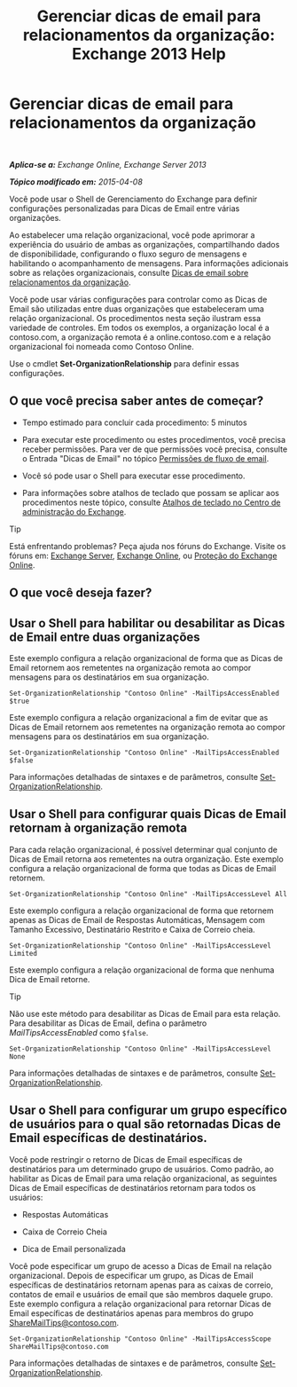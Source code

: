 ﻿---
title: 'Gerenciar dicas de email para relacionamentos da organização: Exchange 2013 Help'
TOCTitle: Gerenciar dicas de email para relacionamentos da organização
ms:assetid: 6e6b48ef-c41c-47ad-8063-66901765c2a5
ms:mtpsurl: https://technet.microsoft.com/pt-br/library/JJ649324(v=EXCHG.150)
ms:contentKeyID: 50485788
ms.date: 05/22/2018
mtps_version: v=EXCHG.150
ms.translationtype: MT
---

# Gerenciar dicas de email para relacionamentos da organização

 

_**Aplica-se a:** Exchange Online, Exchange Server 2013_

_**Tópico modificado em:** 2015-04-08_

Você pode usar o Shell de Gerenciamento do Exchange para definir configurações personalizadas para Dicas de Email entre várias organizações.

Ao estabelecer uma relação organizacional, você pode aprimorar a experiência do usuário de ambas as organizações, compartilhando dados de disponibilidade, configurando o fluxo seguro de mensagens e habilitando o acompanhamento de mensagens. Para informações adicionais sobre as relações organizacionais, consulte [Dicas de email sobre relacionamentos da organização](mailtips-over-organization-relationships-exchange-2013-help.md).

Você pode usar várias configurações para controlar como as Dicas de Email são utilizadas entre duas organizações que estabeleceram uma relação organizacional. Os procedimentos nesta seção ilustram essa variedade de controles. Em todos os exemplos, a organização local é a contoso.com, a organização remota é a online.contoso.com e a relação organizacional foi nomeada como Contoso Online.

Use o cmdlet **Set-OrganizationRelationship** para definir essas configurações.

## O que você precisa saber antes de começar?

  - Tempo estimado para concluir cada procedimento: 5 minutos

  - Para executar este procedimento ou estes procedimentos, você precisa receber permissões. Para ver de que permissões você precisa, consulte o Entrada "Dicas de Email" no tópico [Permissões de fluxo de email](mail-flow-permissions-exchange-2013-help.md).

  - Você só pode usar o Shell para executar esse procedimento.

  - Para informações sobre atalhos de teclado que possam se aplicar aos procedimentos neste tópico, consulte [Atalhos de teclado no Centro de administração do Exchange](keyboard-shortcuts-in-the-exchange-admin-center-exchange-online-protection-help.md).


> [!TIP]
> Está enfrentando problemas? Peça ajuda nos fóruns do Exchange. Visite os fóruns em: <A href="https://go.microsoft.com/fwlink/p/?linkid=60612">Exchange Server</A>, <A href="https://go.microsoft.com/fwlink/p/?linkid=267542">Exchange Online</A>, ou <A href="https://go.microsoft.com/fwlink/p/?linkid=285351">Proteção do Exchange Online</A>.



## O que você deseja fazer?

## Usar o Shell para habilitar ou desabilitar as Dicas de Email entre duas organizações

Este exemplo configura a relação organizacional de forma que as Dicas de Email retornem aos remetentes na organização remota ao compor mensagens para os destinatários em sua organização.

    Set-OrganizationRelationship "Contoso Online" -MailTipsAccessEnabled $true

Este exemplo configura a relação organizacional a fim de evitar que as Dicas de Email retornem aos remetentes na organização remota ao compor mensagens para os destinatários em sua organização.

    Set-OrganizationRelationship "Contoso Online" -MailTipsAccessEnabled $false

Para informações detalhadas de sintaxes e de parâmetros, consulte [Set-OrganizationRelationship](https://technet.microsoft.com/pt-br/library/ee332326\(v=exchg.150\)).

## Usar o Shell para configurar quais Dicas de Email retornam à organização remota

Para cada relação organizacional, é possível determinar qual conjunto de Dicas de Email retorna aos remetentes na outra organização. Este exemplo configura a relação organizacional de forma que todas as Dicas de Email retornem.

    Set-OrganizationRelationship "Contoso Online" -MailTipsAccessLevel All

Este exemplo configura a relação organizacional de forma que retornem apenas as Dicas de Email de Respostas Automáticas, Mensagem com Tamanho Excessivo, Destinatário Restrito e Caixa de Correio cheia.

    Set-OrganizationRelationship "Contoso Online" -MailTipsAccessLevel Limited

Este exemplo configura a relação organizacional de forma que nenhuma Dica de Email retorne.


> [!TIP]
> Não use este método para desabilitar as Dicas de Email para esta relação. Para desabilitar as Dicas de Email, defina o parâmetro <EM>MailTipsAccessEnabled</EM> como <CODE>$false</CODE>.



    Set-OrganizationRelationship "Contoso Online" -MailTipsAccessLevel None

Para informações detalhadas de sintaxes e de parâmetros, consulte [Set-OrganizationRelationship](https://technet.microsoft.com/pt-br/library/ee332326\(v=exchg.150\)).

## Usar o Shell para configurar um grupo específico de usuários para o qual são retornadas Dicas de Email específicas de destinatários.

Você pode restringir o retorno de Dicas de Email específicas de destinatários para um determinado grupo de usuários. Como padrão, ao habilitar as Dicas de Email para uma relação organizacional, as seguintes Dicas de Email específicas de destinatários retornam para todos os usuários:

  - Respostas Automáticas

  - Caixa de Correio Cheia

  - Dica de Email personalizada

Você pode especificar um grupo de acesso a Dicas de Email na relação organizacional. Depois de especificar um grupo, as Dicas de Email específicas de destinatários retornam apenas para as caixas de correio, contatos de email e usuários de email que são membros daquele grupo. Este exemplo configura a relação organizacional para retornar Dicas de Email específicas de destinatários apenas para membros do grupo ShareMailTips@contoso.com.

    Set-OrganizationRelationship "Contoso Online" -MailTipsAccessScope ShareMailTips@contoso.com

Para informações detalhadas de sintaxes e de parâmetros, consulte [Set-OrganizationRelationship](https://technet.microsoft.com/pt-br/library/ee332326\(v=exchg.150\)).

